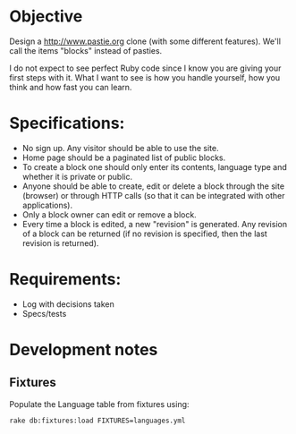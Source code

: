 # Objective

Design a http://www.pastie.org clone (with some different features). We'll call the items "blocks" instead of pasties.

I do not expect to see perfect Ruby code since I know you are giving
your first steps with it. What I want to see is how you handle
yourself, how you think and how fast you can learn.

# Specifications:

   * No sign up. Any visitor should be able to use the site.
   * Home page should be a paginated list of public blocks.
   * To create a block one should only enter its contents, language type and whether it is private or public.
   * Anyone should be able to create, edit or delete a block through the site (browser) or through HTTP calls (so that it can be integrated with other applications).
   * Only a block owner can edit or remove a block.
   * Every time a block is edited, a new "revision" is generated. Any revision of a block can be returned (if no revision is specified, then the last revision is returned).

# Requirements:

   * Log with decisions taken
   * Specs/tests

# Development notes

## Fixtures

Populate the Language table from fixtures using:

    rake db:fixtures:load FIXTURES=languages.yml
